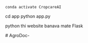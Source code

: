     conda activate CropcareAI
cd app
python app.py



python thi website banava mate 
Flask

#   A g r o D o c -  
 